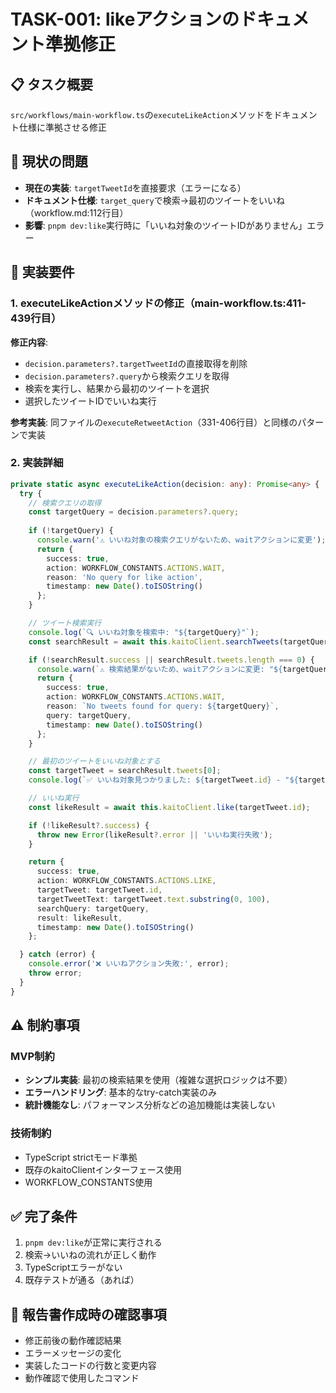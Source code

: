 # TASK-001: likeアクションのドキュメント準拠修正

## 📋 タスク概要
`src/workflows/main-workflow.ts`の`executeLikeAction`メソッドをドキュメント仕様に準拠させる修正

## 🎯 現状の問題
- **現在の実装**: `targetTweetId`を直接要求（エラーになる）
- **ドキュメント仕様**: `target_query`で検索→最初のツイートをいいね（workflow.md:112行目）
- **影響**: `pnpm dev:like`実行時に「いいね対象のツイートIDがありません」エラー

## 📐 実装要件

### 1. executeLikeActionメソッドの修正（main-workflow.ts:411-439行目）

**修正内容**:
- `decision.parameters?.targetTweetId`の直接取得を削除
- `decision.parameters?.query`から検索クエリを取得
- 検索を実行し、結果から最初のツイートを選択
- 選択したツイートIDでいいね実行

**参考実装**: 同ファイルの`executeRetweetAction`（331-406行目）と同様のパターンで実装

### 2. 実装詳細

```typescript
private static async executeLikeAction(decision: any): Promise<any> {
  try {
    // 検索クエリの取得
    const targetQuery = decision.parameters?.query;
    
    if (!targetQuery) {
      console.warn('⚠️ いいね対象の検索クエリがないため、waitアクションに変更');
      return {
        success: true,
        action: WORKFLOW_CONSTANTS.ACTIONS.WAIT,
        reason: 'No query for like action',
        timestamp: new Date().toISOString()
      };
    }

    // ツイート検索実行
    console.log(`🔍 いいね対象を検索中: "${targetQuery}"`);
    const searchResult = await this.kaitoClient.searchTweets(targetQuery, { maxResults: 5 });

    if (!searchResult.success || searchResult.tweets.length === 0) {
      console.warn(`⚠️ 検索結果がないため、waitアクションに変更: "${targetQuery}"`);
      return {
        success: true,
        action: WORKFLOW_CONSTANTS.ACTIONS.WAIT,
        reason: `No tweets found for query: ${targetQuery}`,
        query: targetQuery,
        timestamp: new Date().toISOString()
      };
    }

    // 最初のツイートをいいね対象とする
    const targetTweet = searchResult.tweets[0];
    console.log(`✅ いいね対象見つかりました: ${targetTweet.id} - "${targetTweet.text.substring(0, 50)}..."`);

    // いいね実行
    const likeResult = await this.kaitoClient.like(targetTweet.id);

    if (!likeResult?.success) {
      throw new Error(likeResult?.error || 'いいね実行失敗');
    }

    return {
      success: true,
      action: WORKFLOW_CONSTANTS.ACTIONS.LIKE,
      targetTweet: targetTweet.id,
      targetTweetText: targetTweet.text.substring(0, 100),
      searchQuery: targetQuery,
      result: likeResult,
      timestamp: new Date().toISOString()
    };

  } catch (error) {
    console.error('❌ いいねアクション失敗:', error);
    throw error;
  }
}
```

## ⚠️ 制約事項

### MVP制約
- **シンプル実装**: 最初の検索結果を使用（複雑な選択ロジックは不要）
- **エラーハンドリング**: 基本的なtry-catch実装のみ
- **統計機能なし**: パフォーマンス分析などの追加機能は実装しない

### 技術制約
- TypeScript strictモード準拠
- 既存のkaitoClientインターフェース使用
- WORKFLOW_CONSTANTS使用

## ✅ 完了条件
1. `pnpm dev:like`が正常に実行される
2. 検索→いいねの流れが正しく動作
3. TypeScriptエラーがない
4. 既存テストが通る（あれば）

## 📝 報告書作成時の確認事項
- 修正前後の動作確認結果
- エラーメッセージの変化
- 実装したコードの行数と変更内容
- 動作確認で使用したコマンド